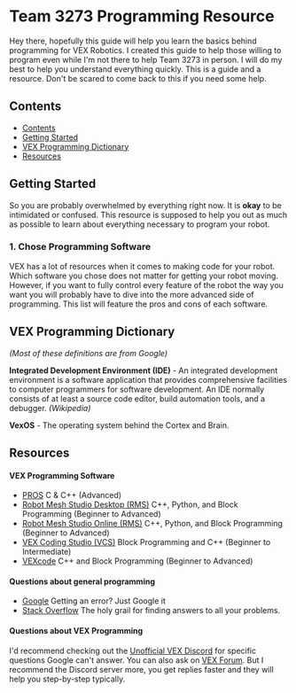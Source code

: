 # Team 3273 Programming Resource
Hey there, hopefully this guide will help you learn the basics behind programming for VEX Robotics. I created this guide to help those willing to program even while I'm not there to help Team 3273 in person. I will do my best to help you understand everything quickly. This is a guide and a resource. Don't be scared to come back to this if you need some help.

<a name="contents"></a>
## Contents

* [Contents](#contents)
* [Getting Started](#getting-started)
* [VEX Programming Dictionary](#dictionary)
* [Resources](#resources)


<a name="getting-started"></a>
## Getting Started ##
So you are probably overwhelmed by everything right now. It is **okay** to be intimidated or confused. This resource is supposed to help you out as much as possible to learn about everything necessary to program your robot.
### 1. Chose Programming Software
VEX has a lot of resources when it comes to making code for your robot. Which software you chose does not matter for getting your robot moving. However, if you want to fully control every feature of the robot the way you want you will probably have to dive into the more advanced side of programming. This list will feature the pros and cons of each software.

<a name="dictionary"></a>
## VEX Programming Dictionary
*(Most of these definitions are from Google)*

**Integrated Development Environment (IDE)** - An integrated development environment is a software application that provides comprehensive facilities to computer programmers for software development. An IDE normally consists of at least a source code editor, build automation tools, and a debugger. *(Wikipedia)*

**VexOS** - The operating system behind the Cortex and Brain.

<a name="resources"></a>
## Resources
#### VEX Programming Software
* [PROS](https://pros.cs.purdue.edu) C & C++ (Advanced)
* [Robot Mesh Studio Desktop (RMS)](https://store.robotmesh.com/desktop) C++, Python, and Block Programming (Beginner to Advanced)
* [Robot Mesh Studio Online (RMS)](https://www.robotmesh.com/studio) C++, Python, and Block Programming (Beginner to Advanced)
* [VEX Coding Studio (VCS)](https://www.vexrobotics.com/vexedr/products/programming) Block Programming and C++ (Beginner to Intermediate)
* [VEXcode](https://www.vexrobotics.com/vexcode) C++ and Block Programming (Beginner to Advanced)
#### Questions about general programming
* [Google](google.com) Getting an error? Just Google it
* [Stack Overflow](stackoverflow.com) The holy grail for finding answers to all your problems.
#### Questions about VEX Programming
I'd recommend checking out the [Unofficial VEX Discord](https://discord.gg/xddjWGj) for specific questions Google can't answer. You can also ask on [VEX Forum](vexforum.com). But I recommend the Discord server more, you get replies faster and they will help you step-by-step typically. 
